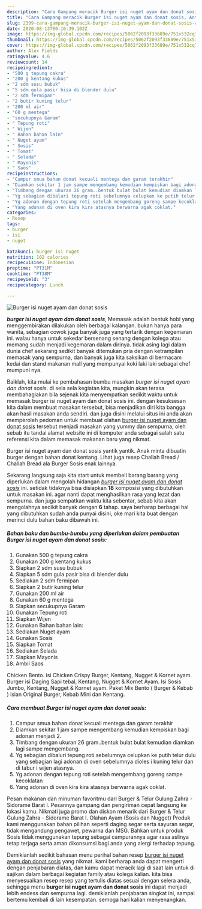 ```yaml
---
description: "Cara Gampang meracik Burger isi nuget ayam dan donat sosis, Anti Gagal"
title: "Cara Gampang meracik Burger isi nuget ayam dan donat sosis, Anti Gagal"
slug: 2399-cara-gampang-meracik-burger-isi-nuget-ayam-dan-donat-sosis-anti-gagal
date: 2020-08-13T00:10:39.102Z
image: https://img-global.cpcdn.com/recipes/5062f2093f33689e/751x532cq70/burger-isi-nuget-ayam-dan-donat-sosis-foto-resep-utama.jpg
thumbnail: https://img-global.cpcdn.com/recipes/5062f2093f33689e/751x532cq70/burger-isi-nuget-ayam-dan-donat-sosis-foto-resep-utama.jpg
cover: https://img-global.cpcdn.com/recipes/5062f2093f33689e/751x532cq70/burger-isi-nuget-ayam-dan-donat-sosis-foto-resep-utama.jpg
author: Alex Fields
ratingvalue: 4.6
reviewcount: 14
recipeingredient:
- "500 g tepung cakra"
- "200 g kentang kukus"
- "2 sdm susu bubuk"
- "5 sdm gula pasir bisa di blender dulu"
- "2 sdm fermipan"
- "2 butir kuning telur"
- "200 ml air"
- "60 g mentega"
- "secukupnya Garam"
- " Tepung roti"
- " Wijen"
- " Bahan bahan lain"
- " Nuget ayam"
- " Sosis"
- " Tomat"
- " Selada"
- " Mayonis"
- " Saos"
recipeinstructions:
- "Campur smua bahan donat kecuali mentega dan garam terakhir"
- "Diamkan sekitar 1 jam sampe mengembang kemudian kempiskan bagi adonan menjadi 2."
- "Timbang dengan ukuran 26 gram..bentuk bulat bulat kemudian diamkan lagi sampe mengembang."
- "Yg sebagian dibaluri tepung roti sebelumnya celupkan ke putih telur dulu yang sebagian lagi adonan di oven sebelumnya dioles i kuning telur dan di tabur i wijen atasnya."
- "Yg adonan dengan tepung roti setelah mengembang goreng sampe kecoklatan"
- "Yang adonan di oven kira kira atasnya berwarna agak coklat."
categories:
- Resep
tags:
- burger
- isi
- nuget

katakunci: burger isi nuget 
nutrition: 102 calories
recipecuisine: Indonesian
preptime: "PT31M"
cooktime: "PT38M"
recipeyield: "3"
recipecategory: Lunch

---
```



![Burger isi nuget ayam dan donat sosis](https://img-global.cpcdn.com/recipes/5062f2093f33689e/751x532cq70/burger-isi-nuget-ayam-dan-donat-sosis-foto-resep-utama.jpg)

<b><i>burger isi nuget ayam dan donat sosis</i></b>, Memasak adalah bentuk hobi yang menggembirakan dilakukan oleh berbagai kalangan. bukan hanya para wanita, sebagian cowok juga banyak juga yang tertarik dengan kegemaran ini. walau hanya untuk sekedar bersenang senang dengan kolega atau memang sudah menjadi kegemaran dalam dirinya. tidak asing lagi dalam dunia chef sekarang sedikit banyak ditemukan pria dengan ketrampilan memasak yang sempurna, dan banyak juga kita saksikan di bermacam kedai dan stand makanan mall yang mempunyai koki laki laki sebagai chef mumpuni nya.

Baiklah, kita mulai ke pembahasan bumbu masakan <i>burger isi nuget ayam dan donat sosis</i>. di sela sela kegiatan kita, mungkin akan terasa membahagiakan bila sejenak kita menyempatkan sedikit waktu untuk memasak burger isi nuget ayam dan donat sosis ini. dengan kesuksesan kita dalam membuat masakan tersebut, bisa menjadikan diri kita bangga akan hasil masakan anda sendiri. dan juga disini melalui situs ini anda akan memperoleh pedoman untuk membuat olahan <u>burger isi nuget ayam dan donat sosis</u> tersebut menjadi masakan yang yummy dan sempurna, oleh sebab itu tandai alamat website ini di komputer anda sebagai salah satu referensi kita dalam memasak makanan baru yang nikmat.

Burger isi nuget ayam dan donat sosis yantik yantik. Anak minta dibuatin burger dengan bahan donat kentang. Lihat juga resep Challah Bread / Challah Bread ala Burger Sosis enak lainnya.


Sekarang langsung saja kita start untuk membeli barang barang yang diperlukan dalam mengolah hidangan <u><i>burger isi nuget ayam dan donat sosis</i></u> ini. setidak tidaknya bisa disiapkan <b>18</b> komposisi yang dibutuhkan untuk masakan ini. agar nanti dapat menghasilkan rasa yang lezat dan sempurna. dan juga sempatkan waktu kita sebentar, sebab kita akan mengolahnya sedikit banyak dengan <b>6</b> tahap. saya berharap berbagai hal yang dibutuhkan sudah anda punyai disini, oke mari kita buat dengan merinci dulu bahan baku dibawah ini.

<!--inarticleads1-->

##### Bahan baku dan bumbu-bumbu yang diperlukan dalam pembuatan Burger isi nuget ayam dan donat sosis:

1. Gunakan 500 g tepung cakra
1. Gunakan 200 g kentang kukus
1. Siapkan 2 sdm susu bubuk
1. Siapkan 5 sdm gula pasir bisa di blender dulu
1. Sediakan 2 sdm fermipan
1. Siapkan 2 butir kuning telur
1. Gunakan 200 ml air
1. Gunakan 60 g mentega
1. Siapkan secukupnya Garam
1. Gunakan  Tepung roti
1. Siapkan  Wijen
1. Gunakan  Bahan bahan lain:
1. Sediakan  Nuget ayam
1. Gunakan  Sosis
1. Siapkan  Tomat
1. Sediakan  Selada
1. Siapkan  Mayonis
1. Ambil  Saos


Chicken Bento. isi Chicken Crispy Burger, Kentang, Nugget &amp; Kornet ayam. Burger isi Daging Sapi tebal, Kentang, Nugget &amp; Kornet Ayam. Isi Sosis Jumbo, Kentang, Nugget &amp; Kornet ayam. Paket Mix Bento ( Burger &amp; Kebab ) isian Original Burger, Kebab Mini dan Kentang. 

<!--inarticleads2-->

##### Cara membuat Burger isi nuget ayam dan donat sosis:

1. Campur smua bahan donat kecuali mentega dan garam terakhir
1. Diamkan sekitar 1 jam sampe mengembang kemudian kempiskan bagi adonan menjadi 2.
1. Timbang dengan ukuran 26 gram..bentuk bulat bulat kemudian diamkan lagi sampe mengembang.
1. Yg sebagian dibaluri tepung roti sebelumnya celupkan ke putih telur dulu yang sebagian lagi adonan di oven sebelumnya dioles i kuning telur dan di tabur i wijen atasnya.
1. Yg adonan dengan tepung roti setelah mengembang goreng sampe kecoklatan
1. Yang adonan di oven kira kira atasnya berwarna agak coklat.


Pesan makanan dan minuman favoritmu dari Burger &amp; Telur Gulung Zahra - Sidorame Barat I. Pesannya gampang dan pengiriman cepat langsung ke lokasi kamu. Nikmati juga promo dan diskon menarik dari Burger &amp; Telur Gulung Zahra - Sidorame Barat I. Olahan Ayam (Sosis dan Nugget) Produk kami menggunakan bahan pilihan seperti daging segar serta sayuran segar, tidak mengandung pengawet, pewarna dan MSG. Bahkan untuk produk Sosis tidak menggunakan tepung sebagai campurannya agar rasa aslinya tetap terjaga serta aman dikonsumsi bagi anda yang alergi terhadap tepung. 

Demikianlah sedikit bahasan menu perihal bahan resep <u>burger isi nuget ayam dan donat sosis</u> yang nikmat. kami berharap anda dapat mengerti dengan penjabaran diatas, dan kamu dapat meracik lagi di saat lain untuk di sajikan dalam berbagai kegiatan family atau kolega kalian. kita bisa menyesuaikan resep resep yang tertulis diatas sesuai dengan selera anda, sehingga menu <b>burger isi nuget ayam dan donat sosis</b> ini dapat menjadi lebih endess dan sempurna lagi. demikianlah penjabaran singkat ini, sampai bertemu kembali di lain kesempatan. semoga hari kalian menyenangkan.
